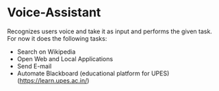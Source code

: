 # Voice-Assistant
 Recognizes users voice and take it as input and performs the given task.  
 For now it does the following tasks: 
  - Search on Wikipedia 
  - Open Web and Local Applications 
  - Send E-mail 
  - Automate Blackboard (educational platform for UPES) (https://learn.upes.ac.in/)
